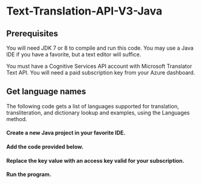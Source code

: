 # Text-Translation-API-V3-Java

## Prerequisites
You will need JDK 7 or 8 to compile and run this code. You may use a Java IDE if you have a favorite, but a text editor will suffice.

You must have a Cognitive Services API account with Microsoft Translator Text API. You will need a paid subscription key from your Azure dashboard.


## Get language names
The following code gets a list of languages supported for translation, transliteration, and dictionary lookup and examples, using the Languages method.

#### Create a new Java project in your favorite IDE.
#### Add the code provided below.
#### Replace the key value with an access key valid for your subscription.
#### Run the program.
